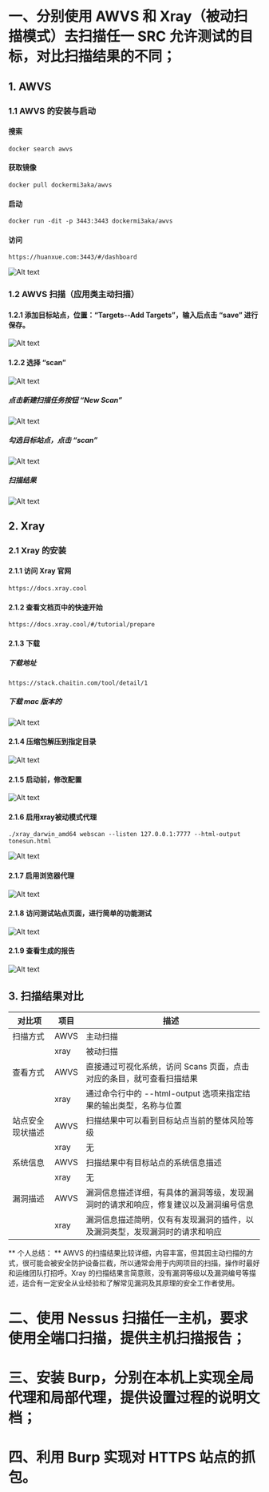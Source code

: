 # 一、分别使用 AWVS 和 Xray（被动扫描模式）去扫描任一 SRC 允许测试的目标，对比扫描结果的不同；

## 1. AWVS

### 1.1 AWVS 的安装与启动

#### 搜索

```shell
docker search awvs
```

#### 获取镜像

```shell
docker pull dockermi3aka/awvs
```

#### 启动

```shell
docker run -dit -p 3443:3443 dockermi3aka/awvs
```

#### 访问

```url
https://huanxue.com:3443/#/dashboard
```

![Alt text](image.png)

### 1.2 AWVS 扫描（应用类主动扫描）

#### 1.2.1 添加目标站点，位置：“Targets--Add Targets”，输入后点击 “save” 进行保存。

![Alt text](image-5.png)

#### 1.2.2 选择 “scan”

![Alt text](image-1.png)

##### 点击新建扫描任务按钮 “New Scan”

![Alt text](image-2.png)

##### 勾选目标站点，点击 “scan”

![Alt text](image-6.png)

##### 扫描结果

![Alt text](image-11.png)

## 2. Xray

### 2.1 Xray 的安装

#### 2.1.1 访问 Xray 官网

```url
https://docs.xray.cool
```
#### 2.1.2 查看文档页中的快速开始

```url
https://docs.xray.cool/#/tutorial/prepare
```

#### 2.1.3 下载

##### 下载地址

```url
https://stack.chaitin.com/tool/detail/1
```

##### 下载 mac 版本的

![Alt text](image-8.png)

#### 2.1.4 压缩包解压到指定目录

![Alt text](image-12.png)

#### 2.1.5 启动前，修改配置

![Alt text](image-13.png)

#### 2.1.6 启用xray被动模式代理

```shell
./xray_darwin_amd64 webscan --listen 127.0.0.1:7777 --html-output tonesun.html
```

![Alt text](image-14.png)

#### 2.1.7 启用浏览器代理

![Alt text](image-15.png)

#### 2.1.8 访问测试站点页面，进行简单的功能测试

![Alt text](image-16.png)

#### 2.1.9 查看生成的报告

![Alt text](image-17.png)

## 3. 扫描结果对比

|对比项|项目|描述|
|---|---|---|
|扫描方式|AWVS|主动扫描|
| |xray|被动扫描|
|查看方式|AWVS|直接通过可视化系统，访问 Scans 页面，点击对应的条目，就可查看扫描结果|
| |xray|通过命令行中的 --html-output 选项来指定结果的输出类型，名称与位置|
|站点安全现状描述|AWVS|扫描结果中可以看到目标站点当前的整体风险等级|
| |xray|无|
|系统信息|AWVS|扫描结果中有目标站点的系统信息描述|
| |xray|无|
|漏洞描述|AWVS|漏洞信息描述详细，有具体的漏洞等级，发现漏洞时的请求和响应，修复建议以及漏洞编号信息|
| |xray|漏洞信息描述简明，仅有有发现漏洞的插件，以及漏洞类型，发现漏洞时的请求和响应|

** 个人总结： ** AWVS 的扫描结果比较详细，内容丰富，但其因主动扫描的方式，很可能会被安全防护设备拦截，所以通常会用于内网项目的扫描，操作时最好和运维团队打招呼。Xray 的扫描结果言简意赅，没有漏洞等级以及漏洞编号等描述，适合有一定安全从业经验和了解常见漏洞及其原理的安全工作者使用。

# 二、使用 Nessus 扫描任一主机，要求使用全端口扫描，提供主机扫描报告；
# 三、安装 Burp，分别在本机上实现全局代理和局部代理，提供设置过程的说明文档；
# 四、利用 Burp 实现对 HTTPS 站点的抓包。

